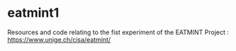 # eatmint1

Resources and code relating to the fist experiment of the EATMINT Project : https://www.unige.ch/cisa/eatmint/
